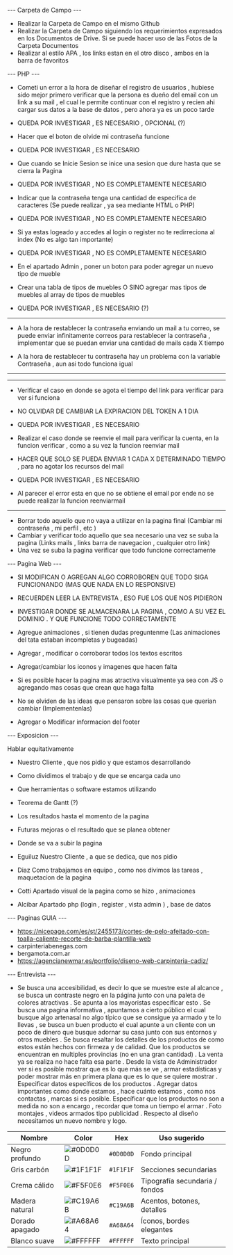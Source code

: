 --- Carpeta de Campo ---
- Realizar la Carpeta de Campo en el mismo Github 
- Realizar la Carpeta de Campo siguiendo los requerimientos expresados en los Documentos de Drive. Si se puede hacer uso de las Fotos de la Carpeta Documentos
- Realizar al estilo APA , los links estan en el otro disco , ambos en la barra de favoritos

--- PHP ---

- Cometi un error a la hora de diseñar el registro de usuarios , hubiese sido mejor primero verificar que la persona es dueño del email 
con un link a su mail , el cual le permite continuar con el registro y recien ahi cargar sus datos a la base de datos , pero ahora ya es un poco tarde
- QUEDA POR INVESTIGAR , ES NECESARIO , OPCIONAL (?)

- Hacer que el boton de olvide mi contraseña funcione 
- QUEDA POR INVESTIGAR , ES NECESARIO

- Que cuando se Inicie Sesion se inice una sesion que dure hasta que se cierra la Pagina
- QUEDA POR INVESTIGAR , NO ES COMPLETAMENTE NECESARIO

- Indicar que la contraseña tenga una cantidad de especifica de caracteres (Se puede realizar ,  ya sea mediante HTML o PHP)
- QUEDA POR INVESTIGAR , NO ES COMPLETAMENTE NECESARIO

- Si ya estas logeado y accedes al login o register no te redirreciona al index (No es algo tan importante)
- QUEDA POR INVESTIGAR , NO ES COMPLETAMENTE NECESARIO

- En el apartado Admin , poner un boton para poder agregar un nuevo tipo de mueble
- Crear una tabla de tipos de muebles O SINO agregar mas tipos de muebles al array de tipos de muebles
- QUEDA POR INVESTIGAR , ES NECESARIO (?)

- ------------------------------------------------------------------------------------------------------

- A la hora de restablecer la contraseña enviando un mail a tu correo, se puede enviar infinitamente correos para restablecer la contraseña , implementar
que se puedan enviar una cantidad de mails cada X tiempo

- A la hora de restablecer tu contraseña hay un problema con la variable Contraseña , aun asi todo funciona igual

- ------------------------------------------------------------------------------------------------------

- ------------------------------------------------------------------------------------------------------------------------------------------

- Verificar el caso en donde se agota el tiempo del link para verificar para ver si funciona
- NO OLVIDAR DE CAMBIAR LA EXPIRACION DEL TOKEN A 1 DIA
- QUEDA POR INVESTIGAR , ES NECESARIO

- Realizar el caso donde se reenvie el mail para verificar la cuenta, en la funcion verificar , como a su vez la funcion reenviar mail
- HACER QUE SOLO SE PUEDA ENVIAR 1 CADA X DETERMINADO TIEMPO , para no agotar los recursos del mail
- QUEDA POR INVESTIGAR , ES NECESARIO

- Al parecer el error esta en que no se obtiene el email por ende no se puede realizar la funcion reenviarmail

- ------------------------------------------------------------------------------------------------------------------------------------------

- Borrar todo aquello que no vaya a utilizar en la pagina final (Cambiar mi contraseña , mi perfil , etc )
- Cambiar y verificar todo aquello que sea necesario una vez se suba la pagina (Links mails , links barra de navegacion , cualquier otro link)
- Una vez se suba la pagina verificar que todo funcione correctamente

--- Pagina Web ---

- SI MODIFICAN O AGREGAN ALGO CORROBOREN QUE TODO SIGA FUNCIONANDO (MAS QUE NADA EN LO RESPONSIVE)
- RECUERDEN LEER LA ENTREVISTA , ESO FUE LOS QUE NOS PIDIERON

- INVESTIGAR DONDE SE ALMACENARA LA PAGINA , COMO A SU VEZ EL DOMINIO . Y QUE FUNCIONE TODO CORRECTAMENTE

- Agregue animaciones , si tienen dudas preguntenme (Las animaciones del tata estaban incompletas y bugeadas)
- Agregar , modificar o corroborar todos los textos escritos
- Agregar/cambiar los iconos y imagenes que hacen falta
- Si es posible hacer la pagina mas atractiva visualmente ya sea con JS o agregando mas cosas que crean que haga falta
- No se olviden de las ideas que pensaron sobre las cosas que querian cambiar (Implementenlas)
- Agregar o Modificar informacion del footer

--- Exposicion ---

Hablar equitativamente
- Nuestro Cliente , que nos pidio y que estamos desarrollando
- Como dividimos el trabajo y de que se encarga cada uno
- Que herramientas o software estamos utilizando
- Teorema de Gantt (?) 
- Los resultados hasta el momento de la pagina
- Futuras mejoras o el resultado que se planea obtener
- Donde se va a subir la pagina 

- Eguiluz
Nuestro Cliente , a que se dedica, que nos pidio 

- Diaz
Como trabajamos en equipo , como nos divimos las tareas , maquetacion de la pagina

- Cotti
Apartado visual de la pagina como se hizo , animaciones

- Alcibar
Apartado php (login , register , vista admin ) , base de datos


--- Paginas GUIA ---
- https://nicepage.com/es/st/2455173/cortes-de-pelo-afeitado-con-toalla-caliente-recorte-de-barba-plantilla-web
- carpinteriabenegas.com
- bergamota.com.ar
- https://agencianewmar.es/portfolio/diseno-web-carpinteria-cadiz/

--- Entrevista ---
- Se busca una accesibilidad, es decir lo que se muestre este al alcance , se busca un contraste negro en la página junto con una paleta de colores atractivas . Se apunta a los mayoristas especificar esto . Se busca una pagina informativa , apuntamos a cierto público el cual busque algo artenasal no algo típico que se consigue ya armado y te lo llevas , se busca un buen producto el cual apunte a un cliente con un poco de dinero que busque adornar su casa junto con sus entornos y otros muebles . Se busca resaltar los detalles de los productos de como estos están hechos con firmeza y de calidad. Que los productos se encuentran en multiples provincias (no en una gran cantidad) . La venta ya se realiza no hace falta esa parte . Desde la vista de Administrador ver si es posible mostrar que es lo que más se ve , armar estadísticas y poder mostrar más en primera plana que es lo que se quiere mostrar . Especificar datos específicos de los productos . Agregar datos importantes como donde estamos , hace cuánto estamos , como nos contactas , marcas si es posible. Específicar que los productos no son a medida no son a encargo , recordar que toma un tiempo el armar . Foto montajes , videos armados tipo publicidad . Respecto al diseño necesitamos un nuevo nombre y logo.


| Nombre         | Color                                            | Hex       | Uso sugerido                   |
| -------------- | ------------------------------------------------ | --------- | ------------------------------ |
| Negro profundo | ![#0D0D0D](https://www.colorhexa.com/0d0d0d.png) | `#0D0D0D` | Fondo principal                |
| Gris carbón    | ![#1F1F1F](https://www.colorhexa.com/1f1f1f.png) | `#1F1F1F` | Secciones secundarias          |
| Crema cálido   | ![#F5F0E6](https://www.colorhexa.com/f5f0e6.png) | `#F5F0E6` | Tipografía secundaria / fondos |
| Madera natural | ![#C19A6B](https://www.colorhexa.com/c19a6b.png) | `#C19A6B` | Acentos, botones, detalles     |
| Dorado apagado | ![#A68A64](https://www.colorhexa.com/a68a64.png) | `#A68A64` | Íconos, bordes elegantes       |
| Blanco suave   | ![#FFFFFF](https://www.colorhexa.com/ffffff.png) | `#FFFFFF` | Texto principal                |
